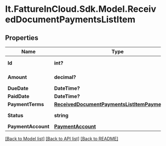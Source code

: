 # It.FattureInCloud.Sdk.Model.ReceivedDocumentPaymentsListItem

## Properties

Name | Type | Description | Notes
------------ | ------------- | ------------- | -------------
**Id** | **int?** | Unique identifier. | [optional] 
**Amount** | **decimal?** | Amount of items. | [optional] 
**DueDate** | **DateTime?** | Due date | [optional] 
**PaidDate** | **DateTime?** | Paid date | [optional] 
**PaymentTerms** | [**ReceivedDocumentPaymentsListItemPaymentTerms**](ReceivedDocumentPaymentsListItemPaymentTerms.md) |  | [optional] 
**Status** | **string** | Payment status. | [optional] 
**PaymentAccount** | [**PaymentAccount**](PaymentAccount.md) |  | [optional] 

[[Back to Model list]](../README.md#documentation-for-models) [[Back to API list]](../README.md#documentation-for-api-endpoints) [[Back to README]](../README.md)

